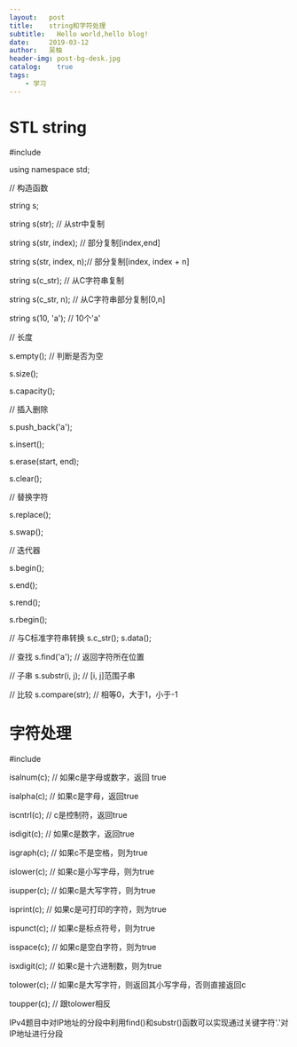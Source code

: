 ```yaml
---
layout:   post
title:    string和字符处理
subtitle:   Hello world,hello blog!
date:     2019-03-12
author:   吴柚
header-img: post-bg-desk.jpg
catalog:    true
tags:
    - 学习
---
```


# STL string

#include <string>

using namespace std;

// 构造函数

string s;

string s(str); // 从str中复制

string s(str, index);   // 部分复制[index,end]

string s(str, index, n);// 部分复制[index, index + n]

string s(c_str);        // 从C字符串复制

string s(c_str, n);     // 从C字符串部分复制[0,n]

string s(10, 'a');      // 10个'a'

// 长度

s.empty();              // 判断是否为空

s.size();

s.capacity();

// 插入删除

s.push_back('a');

s.insert();

s.erase(start, end);

s.clear();

// 替换字符

s.replace();

s.swap();

// 迭代器

s.begin();

s.end();

s.rend();

s.rbegin();

// 与C标准字符串转换
s.c_str();
s.data();

// 查找
s.find('a');    // 返回字符所在位置

// 子串
s.substr(i, j); // [i, j]范围子串

// 比较
s.compare(str); // 相等0，大于1，小于-1

# 字符处理

#include <cctype>

isalnum(c); // 如果c是字母或数字，返回 true

isalpha(c); // 如果c是字母，返回true

iscntrl(c); // c是控制符，返回true

isdigit(c); // 如果c是数字，返回true

isgraph(c); // 如果c不是空格，则为true

islower(c); // 如果c是小写字母，则为true

isupper(c); // 如果c是大写字符，则为true

isprint(c); // 如果c是可打印的字符，则为true

ispunct(c); // 如果c是标点符号，则为true

isspace(c); // 如果c是空白字符，则为true

isxdigit(c); // 如果c是十六进制数，则为true

tolower(c); // 如果c是大写字符，则返回其小写字母，否则直接返回c

toupper(c); // 跟tolower相反

IPv4题目中对IP地址的分段中利用find()和substr()函数可以实现通过关键字符'.'对IP地址进行分段
